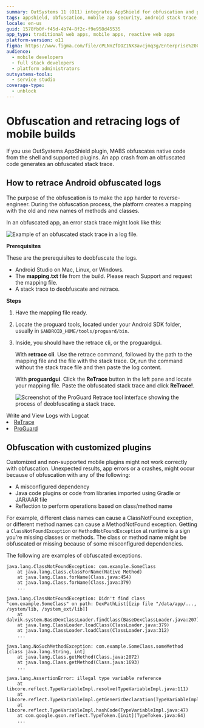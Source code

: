 ```yaml
---
summary: OutSystems 11 (O11) integrates AppShield for obfuscation and provides tools for retracing logs in mobile builds.
tags: appshield, obfuscation, mobile app security, android stack trace, code protection
locale: en-us
guid: 1578fb0f-f45d-4b74-8f2c-f9e958d45535
app_type: traditional web apps, mobile apps, reactive web apps
platform-version: o11
figma: https://www.figma.com/file/cPLNnZfDOZ1NX3avcjmq3g/Enterprise%20Customers?node-id=3213:314
audience:
  - mobile developers
  - full stack developers
  - platform administrators
outsystems-tools:
  - service studio
coverage-type:
  - unblock
---
```


# Obfuscation and retracing logs of mobile builds

If you use OutSystems AppShield plugin, MABS obfuscates native code from the shell and supported plugins. An app crash from an obfuscated code generates an obfuscated stack trace.

## How to retrace Android obfuscated logs

The purpose of the obfuscation is to make the app harder to reverse-engineer. During the obfuscation process, the platform creates a mapping with the old and new names of methods and classes.

In an obfuscated app, an error stack trace might look like this:

![Example of an obfuscated stack trace in a log file.](images/obfuscated.png "Obfuscated Stack Trace Example")

**Prerequisites**

These are the prerequisites to deobfuscate the logs.

* Android Studio on Mac, Linux, or Windows.
* The **mapping.txt** file from the build. Please reach Support and request the mapping file. 
* A stack trace to deobfuscate and retrace.

**Steps**

1. Have the mapping file ready.
1. Locate the proguard tools, located under your Android SDK folder, usually in `$ANDROID_HOME/tools/proguard/bin`.
1. Inside, you should have the retrace cli, or the proguardgui.

    With **retrace cli**. Use the retrace command, followed by the path to the mapping file and the file with the stack trace. Or, run the command without the stack trace file and then paste the log content. 

    With **proguardgui**. Click the **ReTrace** button in the left pane and locate your mapping file. Paste the obfuscated stack trace and click **ReTrace!**.

    ![Screenshot of the ProGuard Retrace tool interface showing the process of deobfuscating a stack trace.](images/proguard-log.png "ProGuard Retrace Tool Interface") 

<div class="warning" markdown="1>

The lines for the purposes of parsing can't have the timestamp, which is what logcat tools usually produce. Instead, the lines must start with the **at** keyword.

</div>

For more information about logs, see:

* [Write and View Logs with Logcat](https://developer.android.com/studio/debug/am-logcat#format)
* [ReTrace](https://www.guardsquare.com/en/products/proguard/manual/retrace)
* [ProGuard](https://www.guardsquare.com/en/products/proguard)

## Obfuscation with customized plugins

Customized and non-supported mobile plugins might not work correctly with obfuscation. Unexpected results, app errors or a crashes, might occur because of obfuscation with any of the following:

* A misconfigured dependency
* Java code plugins or code from libraries imported using Gradle or JAR/AAR file
* Reflection to perform operations based on class/method name 

For example, different class names can cause a ClassNotFound exception, or different method names can cause a MethodNotFound exception. Getting a `ClassNotFoundException` or `MethodNotFoundException` at runtime is a sign you're missing classes or methods. The class or method name might be obfuscated or missing because of some misconfigured dependencies.

The following are examples of obfuscated exceptions.

```
java.lang.ClassNotFoundException: com.example.SomeClass
    at java.lang.Class.classForName(Native Method)
    at java.lang.Class.forName(Class.java:454)
    at java.lang.Class.forName(Class.java:379)
    ...
```

```
java.lang.ClassNotFoundException: Didn't find class "com.example.SomeClass" on path: DexPathList[[zip file "/data/app/..., /system/lib, /system_ext/lib]]
    at dalvik.system.BaseDexClassLoader.findClass(BaseDexClassLoader.java:207)
    at java.lang.ClassLoader.loadClass(ClassLoader.java:379)
    at java.lang.ClassLoader.loadClass(ClassLoader.java:312)
    ...
```

```
java.lang.NoSuchMethodException: com.example.SomeClass.someMethod [class java.lang.String, int]
    at java.lang.Class.getMethod(Class.java:2072)
    at java.lang.Class.getMethod(Class.java:1693)
    ...
```

```
java.lang.AssertionError: illegal type variable reference
    at libcore.reflect.TypeVariableImpl.resolve(TypeVariableImpl.java:111)
    at libcore.reflect.TypeVariableImpl.getGenericDeclaration(TypeVariableImpl.java:125)
    at libcore.reflect.TypeVariableImpl.hashCode(TypeVariableImpl.java:47)
    at com.google.gson.reflect.TypeToken.[init](TypeToken.java:64)
    ...
```

